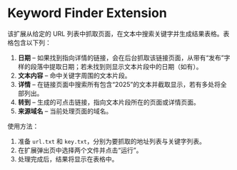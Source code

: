 # Keyword Finder Extension

该扩展从给定的 URL 列表中抓取页面，在文本中搜索关键字并生成结果表格。表格包含以下列：

1. **日期** – 如果找到指向详情的链接，会在后台抓取该链接页面，从带有“发布”字样的段落中提取日期；若未找到则显示文本片段中的日期（如有）。
2. **文本内容** – 命中关键字周围的文本片段。
3. **详情** – 在链接页面中搜索所有包含“2025”的文本并截取显示，若有多处将全部列出。
4. **转到** – 生成的可点击链接，指向文本片段所在的页面或详情页面。
5. **来源域名** – 当前处理页面的域名。

使用方法：

1. 准备 `url.txt` 和 `key.txt`，分别为要抓取的地址列表与关键字列表。
2. 在扩展弹出页中选择两个文件并点击“运行”。
3. 处理完成后，结果将显示在表格中。
